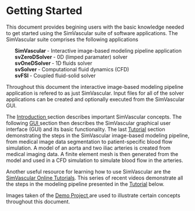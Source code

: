 # Getting Started 

This document provides begining users with the basic knowledge needed to get started using the SimVascular suite of software
applications. The SimVascular suite comprises the following applications

<ul style="list-style-type:none;">
  <li> <b> SimVascular </b> - Interactive image-based modeling pipeline application </li>
  <li> <b> svZeroDSolver </b> - 0D (limped paramater) solver </li>
  <li> <b> svOneDSolver </b> - 1D fluids solver </li>
  <li> <b> svSolver </b> - Computational fluid dynamics (CFD) </li>
  <li> <b> svFSI </b> - Coupled fluid-solid solver </li>
</ul>

Throughout this document the interactive image-based modeling pipeline application is refered to as just SimVascular.
Input files for all of the solver applications can be created and optionally executed from the SimVascular GUI.

The <a href="#introduction"> Introduction </a> section describes important SimVascular concepts. 
The following <a href="#gui"> GUI </a> section then describes the SimVascular graphical user interface (GUI) and its basic functionality. 
The last <a href="#tutorial"> Tutorial</a> section demonstrating the steps in the SimVascular image-based modeling pipeline, 
from medical image data segmentation to patient-specific blood flow simulation. A model of an aorta and two iliac 
arteries is created from medical imaging data.  A finite element mesh is then generated from the model and used in a 
CFD simulation to simulate blood flow in the arteries. 

Another useful resource for learning how to use SimVascular are the 
<a href="https://www.youtube.com/playlist?list=PL1CBZ8Wh-xvSKUsuBA4MM4Jba-psVdxXT">SimVascular Online Tutorials</a>. This series 
of recent videos demonstrate all the steps in the modeling pipeline presented in the <a href="#tutorial"> Tutorial</a> below. 

Images taken of the 
<a href="https://simtk.org/frs/download_confirm.php/file/5113/DemoProject.zip?group_id=930"> Demo Project </a>
are used to illustrate certain concepts throughout this document.


